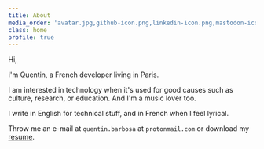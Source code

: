 ```yaml
---
title: About
media_order: 'avatar.jpg,github-icon.png,linkedin-icon.png,mastodon-icon.png,avatar2.jpg'
class: home
profile: true
---
```


Hi,

I'm Quentin, a French developer living in Paris.

I am interested in technology when it's used for good causes such as culture, research, or education. And I'm a music lover too.

I write in English for technical stuff, and in French when I feel lyrical.

Throw me an e-mail at `quentin.barbosa` at `protonmail.com` or download my [resume](https://github.com/qbarbosa/resume/raw/master/Quentin_Barbosa_CV_EN.pdf).
